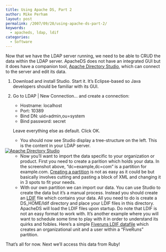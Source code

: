 ```yaml
---
title: Using Apache DS, Part 2
author: Mike Perham
layout: post
permalink: /2007/09/28/using-apache-ds-part-2/
keywords:
  - apacheds, ldap, ldif
categories:
  - Software
---
```

Now that we have the LDAP server running, we need to be able to CRUD the data within the LDAP server. ApacheDS does not have an integrated GUI but it does have a companion tool, [Apache Directory Studio][1], which can connect to the server and edit its data.

1.  Download and install Studio. Start it. It&#8217;s Eclipse-based so Java developers should be familiar with its GUI.
2.  Go to LDAP | New Connection&#8230; and create a connection: 
    *   Hostname: localhost
    *   Port: 10389
    *   Bind DN: uid=admin,ou=system
    *   Bind password: secret
    
    Leave everything else as default. Click OK.</li> 
    *   You should now see Studio display a tree-structure on the left. This is the content in your LDAP server.  
        [<img src="http://www.mikeperham.com/wp-content/uploads/2007/09/adstudio.png" style="margin-left: -50px" alt="Apache Directory Studio" />][2]
    *   Now you&#8217;ll want to import the data specific to your organization or product. First you need to create a parition which holds your data. In the screenshot above, &#8220;dc=example,dc=com&#8221; is a partition for example.com. [Creating a partition][3] is not as easy as it could be but basically involves cutting and pasting a block of XML and changing it in 3 spots to fit your needs.
    *   With our own partition we can import our data. You can use Studio to create the data but it&#8217;s a manual process. Instead you should create an [LDIF][4] file which contains your data. All you need to do is create a DS_HOME/ldif directory and place your LDIF files in this directory. ApacheDS will load the LDIF files upon startup. Do note that LDIF is not an easy format to work with. It&#8217;s another example where you will want to schedule some time to play with it in order to understand its quirks and foibles. Here&#8217;s a simple [Fiveruns LDIF datafile][5] which creates an organizational unit and a user within a &#8220;FiveRuns&#8221; partition.</ol> 
    That&#8217;s all for now. Next we&#8217;ll access this data from Ruby!

 [1]: http://directory.apache.org/studio/
 [2]: http://www.mikeperham.com/wp-content/uploads/2007/09/adstudio.png "Apache Directory Studio"
 [3]: http://directory.apache.org/apacheds/1.0/14-basic-configuration-tasks.html#1.4.Basicconfigurationtasks-Addingyourownpartitionresp.suffix
 [4]: http://en.wikipedia.org/wiki/LDAP_Data_Interchange_Format
 [5]: http://www.mikeperham.com/wp-content/uploads/2007/09/fiverunsldif "Fiveruns LDIF data"